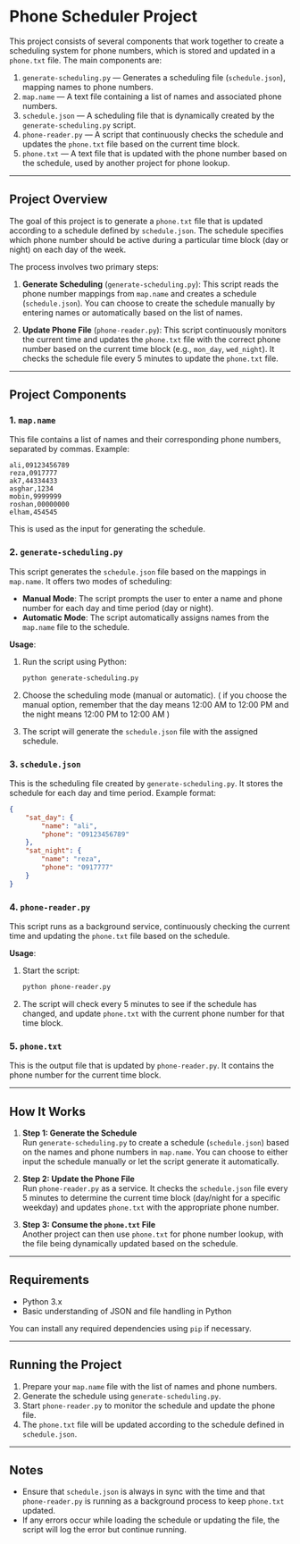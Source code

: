 # Phone Scheduler Project

This project consists of several components that work together to create a scheduling system for phone numbers, which is stored and updated in a `phone.txt` file. The main components are:

1. `generate-scheduling.py` — Generates a scheduling file (`schedule.json`), mapping names to phone numbers.
2. `map.name` — A text file containing a list of names and associated phone numbers.
3. `schedule.json` — A scheduling file that is dynamically created by the `generate-scheduling.py` script.
4. `phone-reader.py` — A script that continuously checks the schedule and updates the `phone.txt` file based on the current time block.
5. `phone.txt` — A text file that is updated with the phone number based on the schedule, used by another project for phone lookup.

---

## Project Overview

The goal of this project is to generate a `phone.txt` file that is updated according to a schedule defined by `schedule.json`. The schedule specifies which phone number should be active during a particular time block (day or night) on each day of the week.

The process involves two primary steps:

1. **Generate Scheduling** (`generate-scheduling.py`): This script reads the phone number mappings from `map.name` and creates a schedule (`schedule.json`). You can choose to create the schedule manually by entering names or automatically based on the list of names.

2. **Update Phone File** (`phone-reader.py`): This script continuously monitors the current time and updates the `phone.txt` file with the correct phone number based on the current time block (e.g., `mon_day`, `wed_night`). It checks the schedule file every 5 minutes to update the `phone.txt` file.

---

## Project Components

### 1. `map.name`
This file contains a list of names and their corresponding phone numbers, separated by commas. Example:

```
ali,09123456789
reza,0917777
ak7,44334433
asghar,1234
mobin,9999999
roshan,00000000
elham,454545
```

This is used as the input for generating the schedule.

### 2. `generate-scheduling.py`
This script generates the `schedule.json` file based on the mappings in `map.name`. It offers two modes of scheduling:

- **Manual Mode**: The script prompts the user to enter a name and phone number for each day and time period (day or night).
- **Automatic Mode**: The script automatically assigns names from the `map.name` file to the schedule.

**Usage**:
1. Run the script using Python:
   ```bash
   python generate-scheduling.py
   ```
2. Choose the scheduling mode (manual or automatic).
   ( if you choose the manual option, remember that the day means 12:00 AM to 12:00 PM and the night means 12:00 PM to 12:00 AM )

3. The script will generate the `schedule.json` file with the assigned schedule.

### 3. `schedule.json`
This is the scheduling file created by `generate-scheduling.py`. It stores the schedule for each day and time period. Example format:

```json
{
    "sat_day": {
        "name": "ali",
        "phone": "09123456789"
    },
    "sat_night": {
        "name": "reza",
        "phone": "0917777"
    }
}
```

### 4. `phone-reader.py`
This script runs as a background service, continuously checking the current time and updating the `phone.txt` file based on the schedule.

**Usage**:
1. Start the script:
   ```bash
   python phone-reader.py
   ```
2. The script will check every 5 minutes to see if the schedule has changed, and update `phone.txt` with the current phone number for that time block.

### 5. `phone.txt`
This is the output file that is updated by `phone-reader.py`. It contains the phone number for the current time block.

---

## How It Works

1. **Step 1: Generate the Schedule**  
   Run `generate-scheduling.py` to create a schedule (`schedule.json`) based on the names and phone numbers in `map.name`. You can choose to either input the schedule manually or let the script generate it automatically.

2. **Step 2: Update the Phone File**  
   Run `phone-reader.py` as a service. It checks the `schedule.json` file every 5 minutes to determine the current time block (day/night for a specific weekday) and updates `phone.txt` with the appropriate phone number.

3. **Step 3: Consume the `phone.txt` File**  
   Another project can then use `phone.txt` for phone number lookup, with the file being dynamically updated based on the schedule.

---

## Requirements

- Python 3.x
- Basic understanding of JSON and file handling in Python

You can install any required dependencies using `pip` if necessary.

---

## Running the Project

1. Prepare your `map.name` file with the list of names and phone numbers.
2. Generate the schedule using `generate-scheduling.py`.
3. Start `phone-reader.py` to monitor the schedule and update the phone file.
4. The `phone.txt` file will be updated according to the schedule defined in `schedule.json`.

---

## Notes

- Ensure that `schedule.json` is always in sync with the time and that `phone-reader.py` is running as a background process to keep `phone.txt` updated.
- If any errors occur while loading the schedule or updating the file, the script will log the error but continue running.
